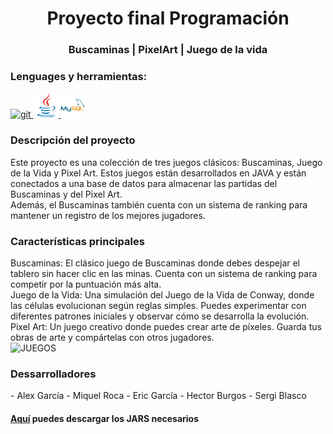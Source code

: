 <h1 align="center">Proyecto final Programación</h1>
<h3 align="center">Buscaminas | PixelArt | Juego de la vida</h3>

<p align="left">
</p>

<h3 align="left">Lenguages y herramientas:</h3>
<p align="left"> <a href="https://git-scm.com/" target="_blank" rel="noreferrer"> <img src="https://www.vectorlogo.zone/logos/git-scm/git-scm-icon.svg" alt="git" width="40" height="40"/> </a> <a href="https://www.java.com" target="_blank" rel="noreferrer"> <img src="https://raw.githubusercontent.com/devicons/devicon/master/icons/java/java-original.svg" alt="java" width="40" height="40"/> </a> <a href="https://www.mysql.com/" target="_blank" rel="noreferrer"> <img src="https://raw.githubusercontent.com/devicons/devicon/master/icons/mysql/mysql-original-wordmark.svg" alt="mysql" width="40" height="40"/> </a> </p>

<h3>Descripción del proyecto</h3>
<p>Este proyecto es una colección de tres juegos clásicos: Buscaminas, Juego de la Vida y Pixel Art. Estos juegos están desarrollados en JAVA y están conectados a una base de datos para almacenar las partidas del Buscaminas y del Pixel Art.<br> Además, el Buscaminas también cuenta con un sistema de ranking para mantener un registro de los mejores jugadores.</p>

<h3>Características principales</h3>
Buscaminas: El clásico juego de Buscaminas donde debes despejar el tablero sin hacer clic en las minas. Cuenta con un sistema de ranking para competir por la puntuación más alta.<br>
Juego de la Vida: Una simulación del Juego de la Vida de Conway, donde las células evolucionan según reglas simples. Puedes experimentar con diferentes patrones iniciales y observar cómo se desarrolla la evolución.<br>
Pixel Art: Un juego creativo donde puedes crear arte de píxeles. Guarda tus obras de arte y compártelas con otros jugadores.<br>
<img src="https://github.com/Haktoret/ProjecteFinal/assets/80909782/0b3d7de4-77ec-4830-bc98-15eff2af27e9" alt="JUEGOS" />

<h3>Dessarrolladores</h3>
- Alex García
- Miquel Roca
- Eric García
- Hector Burgos
- Sergi Blasco
<h4><a href="https://drive.google.com/drive/folders/1EALXcQPEGT7FVMVNvcrH26AGzePAjNvd?usp=sharing">Aquí</a> puedes descargar los JARS necesarios</h4>
